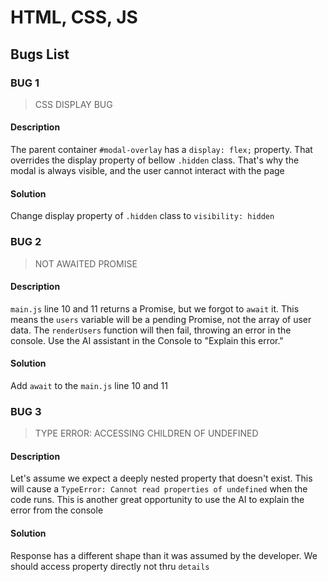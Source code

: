 # HTML, CSS, JS

## Bugs List

### BUG 1
> CSS DISPLAY BUG

#### Description

The parent container `#modal-overlay` has a `display: flex;` property.
That overrides the display property of bellow `.hidden` class.
That's why the modal is always visible, and the user cannot interact with the page

#### Solution

Change display property of `.hidden` class to `visibility: hidden`

### BUG 2
> NOT AWAITED PROMISE

#### Description

`main.js` line 10 and 11 returns a Promise, but we forgot to `await` it.
This means the `users` variable will be a pending Promise, not the array of user data.
The `renderUsers` function will then fail, throwing an error in the console.
Use the AI assistant in the Console to "Explain this error."

#### Solution

Add `await` to the `main.js` line 10 and 11

### BUG 3
> TYPE ERROR: ACCESSING CHILDREN OF UNDEFINED

#### Description

Let's assume we expect a deeply nested property that doesn't exist.
This will cause a `TypeError: Cannot read properties of undefined` when the code runs.
This is another great opportunity to use the AI to explain the error from the console

#### Solution

Response has a different shape than it was assumed by the developer. We should access property directly not thru `details`

